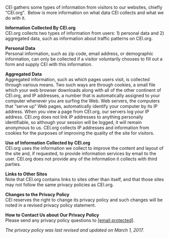 CEI gathers some types of information from visitors to our websites, chiefly “CEI.org”.  Below is more information on what data CEI collects and what we do with it.

**Information Collected By CEI.org**  
CEI.org collects two types of information from users: 1) personal data and 2) aggregated data, such as information about traffic patterns on CEI.org.

**Personal Data**  
Personal information, such as zip code, email address, or demographic information, can only be collected if a visitor voluntarily chooses to fill out a form and supply CEI with this information.

**Aggregated Data**  
Aggregated information, such as which pages users visit, is collected through various means. Two such ways are through cookies, a small file which your web browser downloads along with all of the other continent of CEI.org, and IP addresses, a number that is automatically assigned to your computer whenever you are surfing the Web. Web servers, the computers that “serve up” Web pages, automatically identify your computer by its IP address. When you view a page from CEI.org, our servers log your IP address. CEI.org does not link IP addresses to anything personally identifiable, so although your session will be logged, it will remain anonymous to us. CEI.org collects IP addresses and information from cookies for the purposes of improving the quality of the site for visitors.

**Use of Information Collected by CEI.org**  
CEI.org uses the information we collect to improve the content and layout of the site and, if requested, to provide information services by email to the user. CEI.org does not provide any of the information it collects with third parties.

**Links to Other Sites**  
Note that CEI.org contains links to sites other than itself, and that those sites may not follow the same privacy policies as CEI.org.

**Changes to the Privacy Policy**  
CEI reserves the right to change its privacy policy and such changes will be noted in a revised privacy policy statement.

**How to Contact Us about Our Privacy Policy**  
Please send any privacy policy questions to [\[email protected\]](https://cei.org/cdn-cgi/l/email-protection).

_The privacy policy was last revised and updated on March 1, 2017._